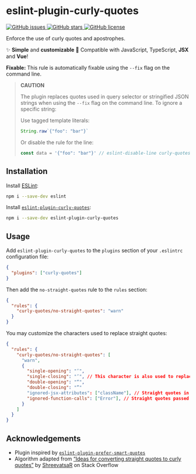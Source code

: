 # eslint-plugin-curly-quotes

<a href="https://github.com/younesaassila/eslint-plugin-curly-quotes/issues">
  <img alt="GitHub issues" src="https://img.shields.io/github/issues/younesaassila/eslint-plugin-curly-quotes">
</a>
<a href="https://github.com/younesaassila/eslint-plugin-curly-quotes/stargazers">
  <img alt="GitHub stars" src="https://img.shields.io/github/stars/younesaassila/eslint-plugin-curly-quotes">
</a>
<a href="https://github.com/younesaassila/eslint-plugin-curly-quotes">
  <img alt="GitHub license" src="https://img.shields.io/github/license/younesaassila/eslint-plugin-curly-quotes">
</a>

Enforce the use of curly quotes and apostrophes.

✨ **Simple** and **customizable** 🔧 Compatible with JavaScript, TypeScript, **JSX** and **Vue**!

**Fixable:** This rule is automatically fixable using the `--fix` flag on the command line.

> **CAUTION**
>
> The plugin replaces quotes used in query selector or stringified JSON strings when using the `--fix` flag on the command line. To ignore a specific string:
>
> Use tagged template literals:
>
> ```js
> String.raw`{"foo": "bar"}`
> ```
>
> Or disable the rule for the line:
>
> ```js
> const data = '{"foo": "bar"}' // eslint-disable-line curly-quotes/no-straight-quotes
> ```

## Installation

Install [ESLint](https://www.npmjs.com/package/eslint):

```sh
npm i --save-dev eslint
```

Install [`eslint-plugin-curly-quotes`](https://www.npmjs.com/package/eslint-plugin-curly-quotes):

```sh
npm i --save-dev eslint-plugin-curly-quotes
```

## Usage

Add `eslint-plugin-curly-quotes` to the `plugins` section of your `.eslintrc` configuration file:

```json
{
  "plugins": ["curly-quotes"]
}
```

Then add the `no-straight-quotes` rule to the `rules` section:

```json
{
  "rules": {
    "curly-quotes/no-straight-quotes": "warn"
  }
}
```

You may customize the characters used to replace straight quotes:

```json
{
  "rules": {
    "curly-quotes/no-straight-quotes": [
      "warn",
      {
        "single-opening": "‘",
        "single-closing": "’", // This character is also used to replace apostrophes.
        "double-opening": "“",
        "double-closing": "”"
        "ignored-jsx-attributes": ["className"], // Straight quotes in these JSX attributes are ignored.
        "ignored-function-calls": ["Error"], // Straight quotes passed as parameters to these functions are ignored.
      }
    ]
  }
}
```

## Acknowledgements

- Plugin inspired by [`eslint-plugin-prefer-smart-quotes`](https://github.com/totallymoney/eslint-plugin-prefer-smart-quotes)
- Algorithm adapted from [“Ideas for converting straight quotes to curly quotes”](https://stackoverflow.com/questions/509685/ideas-for-converting-straight-quotes-to-curly-quotes) by [ShreevatsaR](https://stackoverflow.com/users/4958/shreevatsar) on Stack Overflow
